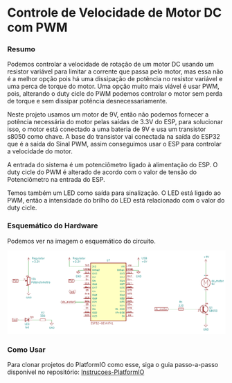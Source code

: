 # Controle de Velocidade de Motor DC com PWM

### Resumo

Podemos controlar a velocidade de rotação de um motor DC usando um resistor variável para limitar a corrente que passa pelo motor, mas essa não é a melhor opção pois há uma dissipação de potência no resistor variável e uma perca de torque do motor.
Uma opção muito mais viável é usar PWM, pois, alterando o duty cicle do PWM podemos controlar o motor sem perda de torque e sem dissipar potência desnecessariamente.

Neste projeto usamos um motor de 9V, então não podemos fornecer a potência necessária do motor pelas saídas de 3.3V do ESP, para solucionar isso, o motor está conectado a uma bateria de 9V e usa um transistor s8050 como chave. A base do transistor vai conectada na saída do ESP32 que é a saída do Sinal PWM, assim conseguimos usar o ESP para controlar a velocidade do motor.

A entrada do sistema é um potenciômetro ligado à alimentação do ESP. O duty cicle do PWM é alterado de acordo com o valor de tensão do Potenciômetro na entrada do ESP.

Temos também um LED como saída para sinalização. O LED está ligado ao PWM, então a intensidade do brilho do LED está relacionado com o valor do duty cicle.

### Esquemático do Hardware 

Podemos ver na imagem o esquemático do circuito.

![](Imagens/hardware.png)

### Como Usar

Para clonar projetos do PlatformIO como esse, siga o guia passo-a-passo disponível no repositório: [Instrucoes-PlatformIO](https://github.com/Zebio/Instrucoes-PlatformIO)
